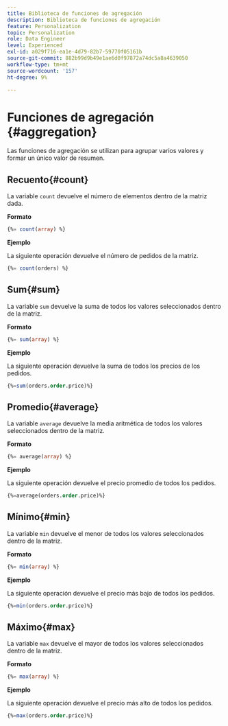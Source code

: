 ```yaml
---
title: Biblioteca de funciones de agregación
description: Biblioteca de funciones de agregación
feature: Personalization
topic: Personalization
role: Data Engineer
level: Experienced
exl-id: a029f716-ea1e-4d79-82b7-59770f05161b
source-git-commit: 882b99d9b49e1ae6d0f97872a74dc5a8a4639050
workflow-type: tm+mt
source-wordcount: '157'
ht-degree: 9%

---
```


# Funciones de agregación {#aggregation}

Las funciones de agregación se utilizan para agrupar varios valores y formar un único valor de resumen.

## Recuento{#count}

La variable `count` devuelve el número de elementos dentro de la matriz dada.

**Formato**

```sql
{%= count(array) %}
```

**Ejemplo**

La siguiente operación devuelve el número de pedidos de la matriz.

```sql
{%= count(orders) %}
```

## Sum{#sum}

La variable `sum` devuelve la suma de todos los valores seleccionados dentro de la matriz.

**Formato**

```sql
{%= sum(array) %}
```

**Ejemplo**

La siguiente operación devuelve la suma de todos los precios de los pedidos.

```sql
{%=sum(orders.order.price)%}
```

## Promedio{#average}

La variable `average` devuelve la media aritmética de todos los valores seleccionados dentro de la matriz.

**Formato**

```sql
{%= average(array) %}
```

**Ejemplo**

La siguiente operación devuelve el precio promedio de todos los pedidos.

```sql
{%=average(orders.order.price)%}
```

## Mínimo{#min}

La variable `min` devuelve el menor de todos los valores seleccionados dentro de la matriz.

**Formato**

```sql
{%= min(array) %}
```

**Ejemplo**

La siguiente operación devuelve el precio más bajo de todos los pedidos.

```sql
{%=min(orders.order.price)%}
```

## Máximo{#max}

La variable `max` devuelve el mayor de todos los valores seleccionados dentro de la matriz.

**Formato**

```sql
{%= max(array) %}
```

**Ejemplo**

La siguiente operación devuelve el precio más alto de todos los pedidos.

```sql
{%=max(orders.order.price)%}
```
